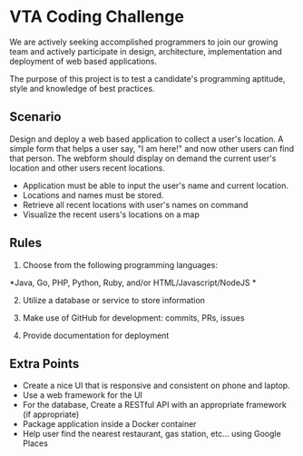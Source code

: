# VTA Coding Challenge

We are actively seeking accomplished programmers to join our growing team and actively participate in design, architecture, implementation and deployment of web based applications.

The purpose of this project is to test a candidate's programming aptitude, style and knowledge of best practices.

## Scenario

Design and deploy a web based application to collect a user's location. A simple form that helps a user say, "I am here!" and now other users can find that person.  The webform should display on demand the current user's location and other users recent locations.

* Application must be able to input the user's name and current location.
* Locations and names must be stored.
* Retrieve all recent locations with user's names on command
* Visualize the recent users's locations on a map

## Rules

1. Choose from the following programming languages:

 *Java, Go, PHP, Python, Ruby, and/or HTML/Javascript/NodeJS *

2. Utilize a database or service to store information

4. Make use of GitHub for development: commits, PRs, issues

5. Provide documentation for deployment

## Extra Points

* Create a nice UI that is responsive and consistent on phone and laptop.
* Use a web framework for the UI
* For the database, Create a RESTful API with an appropriate framework (if appropriate) 
* Package application inside a Docker container
* Help user find the nearest restaurant, gas station, etc... using Google Places
